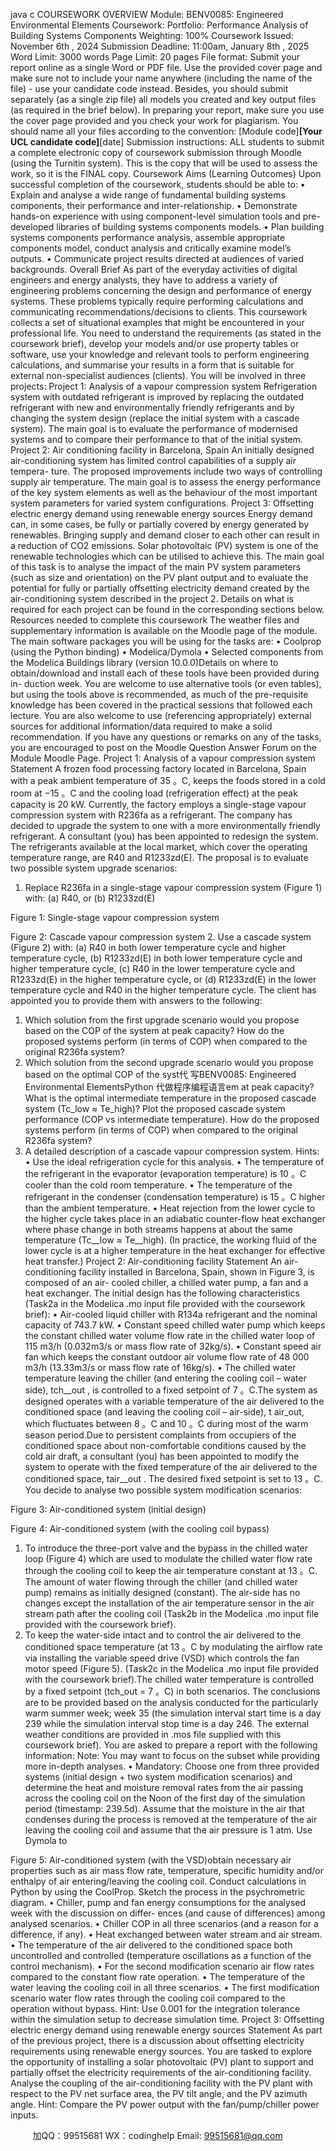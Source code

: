 java c
COURSEWORK OVERVIEW 
Module: 
BENV0085: Engineered Environmental Elements 
Coursework: 
Portfolio: 
Performance Analysis of Building Systems Components 
Weighting: 
100% 
Coursework Issued: 
November 6th , 2024 
Submission Deadline: 
11:00am, January 8th , 2025 
Word Limit: 
3000 words 
Page Limit: 
20 pages 
File format: Submit your report online as a single Word or PDF file.       Use    the provided cover page and make sure not to include your name anywhere (including the name of the file) - use your candidate code instead.    Besides, you should submit separately    (as a single zip file) all models you created and key output files (as required in the brief below).    In preparing your report, make sure you use the cover page provided and you check your work for plagiarism.    You should name all your files according to the convention: 
[Module code]__[Your UCL candidate code]__[date] 
Submission instructions: ALL students to submit a complete electronic copy of coursework submission through Moodle (using the Turnitin system). This is the copy that will be used to assess the work, so it is the FINAL copy. 
Coursework Aims (Learning Outcomes) 
Upon   successful   completion   of the   coursework,   students   should   be   able   to:
•    Explain and analyse a wide range of   fundamental building systems components, their performance   and   inter-relationship.
•    Demonstrate hands-on experience with using component-level simulation tools and pre-developed   libraries   of building   systems   components   models.
•    Plan building systems components performance analysis, assemble appropriate components model,   conduct   analysis   and   critically   examine   model’s   outputs.
•    Communicate project   results   directed   at   audiences   of   varied   backgrounds.
Overall Brief As part of   the everyday activities of digital engineers and energy analysts, they have to address a variety   of   engineering   problems   concerning   the   design   and   performance   of   energy   systems.      These   problems   typically   require   performing   calculations   and   communicating   recommendations/decisions   to   clients.   This   coursework   collects   a   set   of situational   examples   that   might   be   encountered   in   your   professional   life.   You need to understand the requirements   (as stated   in   the   coursework   brief),   develop   your   models   and/or   use   property   tables   or   software,   use   your   knowledge   and   relevant   tools   to   perform   engineering   calculations, and   summarise   your   results   in   a   form   that   is   suitable   for   external   non-specialist   audiences (clients).   You   will   be   involved   in   three   projects:
Project 1: Analysis of a vapour compression system Refrigeration   system with   outdated   refrigerant   is   improved   by   replacing the   outdated   refrigerant with   new   and   environmentally   friendly   refrigerants   and   by   changing   the   system   design   (replace   the   initial system   with   a   cascade   system).   The   main   goal   is   to   evaluate   the   performance   of   modernised   systems   and   to   compare   their   performance   to   that   of the   initial   system.
Project 2: Air conditioning facility in Barcelona, Spain An   initially   designed   air-conditioning   system   has   limited   control   capabilities   of a   supply   air   tempera-   ture.      The   proposed   improvements   include   two   ways   of   controlling   supply   air   temperature.    The   main goal   is   to   assess   the   energy   performance   of   the   key   system   elements   as   well   as   the   behaviour   of   the   most   important   system   parameters   for   varied   system   configurations.
Project 3:    Offsetting electric energy demand using renewable energy sources Energy   demand   can,   in   some   cases,   be   fully   or   partially   covered   by   energy   generated   by   renewables.   Bringing   supply   and   demand   closer   to   each   other   can   result   in   a   reduction   of   CO2    emissions.      Solar   photovoltaic   (PV)   system   is   one   of   the   renewable   technologies   which   can   be   utilised   to   achieve   this.   The   main   goal   of   this   task   is   to   analyse   the   impact   of   the   main   PV   system   parameters   (such   as   size   and   orientation)   on   the   PV   plant   output   and   to   evaluate   the   potential   for   fully   or   partially   offsetting   electricity   demand   created   by   the   air-conditioning   system   described   in   the   project   2.
Details   on   what   is   required   for   each   project   can   be   found   in   the   corresponding   sections   below.
Resources needed to complete this coursework 
The   weather   files   and   supplementary   information   is   available   on   the   Moodle   page   of the   module.   The   main   software   packages   you   will   be   using   for   the   tasks   are:
•    Coolprop (using   the   Python   binding)
• Modelica/Dymola
•    Selected components   from   the   Modelica   Buildings   library   (version   10.0.0)Details   on   where   to   obtain/download   and   install   each   of   these   tools   have   been   provided   during   in-   duction   week.   You   are   welcome   to   use   alternative   tools   (or   even   tables),   but   using   the   tools   above   is   recommended,   as   much   of the   pre-requisite   knowledge   has   been   covered   in   the   practical   sessions   that   followed   each   lecture.      You   are   also   welcome   to   use    (referencing   appropriately)   external   sources   for   additional   information/data   required   to   make   a   solid   recommendation.
If you   have   any   questions   or   remarks   on   any   of the   tasks,   you   are   encouraged   to   post   on   the   Moodle   Question      Answer   Forum   on   the   Module   Moodle   Page.
Project 1: Analysis of a vapour compression system 
Statement A   frozen   food   processing   factory   located   in   Barcelona,    Spain   with   a   peak   ambient   temperature   of 35 。C,   keeps   the   foods   stored   in   a   cold   room   at −15 。C   and   the   cooling   load   (refrigeration   effect)   at   the   peak   capacity   is 20 kW.   Currently,   the   factory   employs   a   single-stage   vapour   compression   system   with R236fa as   a   refrigerant.    The   company   has   decided   to   upgrade   the   system   to   one   with   a   more   environmentally   friendly   refrigerant.    A   consultant      (you)   has   been   appointed   to   redesign   the   system.   The   refrigerants   available   at   the   local   market,   which   cover   the   operating   temperature   range,   are R40 and R1233zd(E).   The   proposal   is   to   evaluate   two   possible   system   upgrade   scenarios:
1.    Replace   R236fa   in   a   single-stage   vapour   compression   system   (Figure 1)   with:
(a)    R40,   or
(b)    R1233zd(E)

Figure   1:   Single-stage   vapour   compression   system

Figure   2:   Cascade   vapour   compression   system
2.    Use   a   cascade   system   (Figure 2)   with:
(a)    R40   in   both   lower   temperature   cycle   and   higher   temperature   cycle,
(b)    R1233zd(E)   in   both   lower   temperature   cycle   and   higher   temperature   cycle,
(c)    R40   in   the   lower   temperature   cycle   and   R1233zd(E)   in   the   higher   temperature   cycle,   or
(d)    R1233zd(E)   in   the   lower   temperature   cycle   and   R40   in   the   higher   temperature   cycle.
The client has appointed you to provide them with answers to the following: 
1.   Which solution from the first upgrade scenario would you propose based on the COP of   the system   at   peak   capacity?   How   do   the   proposed   systems   perform   (in   terms   of   COP)   when   compared   to   the   original   R236fa   system?
2.   Which   solution   from   the   second   upgrade   scenario would   you   propose   based   on the   optimal   COP   of the   syst代 写BENV0085: Engineered Environmental ElementsPython
代做程序编程语言em   at   peak   capacity?   What   is   the   optimal   intermediate   temperature   in   the   proposed cascade   system   (Tc_low      ≈   Te_high)?      Plot   the   proposed   cascade   system   performance   (COP   vs   intermediate   temperature).       How      do   the   proposed   systems   perform      (in      terms   of   COP)   when compared   to   the   original   R236fa   system? 
3.    A   detailed   description   of   a   cascade   vapour   compression   system.
Hints:
•    Use the   ideal   refrigeration   cycle   for   this   analysis.
•      The   temperature   of   the   refrigerant   in   the   evaporator   (evaporation   temperature)   is 10 。C   cooler than   the   cold   room   temperature.
•    The   temperature   of the   refrigerant   in   the   condenser   (condensation   temperature)   is 15 。C   higher   than   the   ambient   temperature.
•    Heat   rejection   from   the   lower   cycle   to   the   higher   cycle   takes   place   in   an   adiabatic   counter-flow   heat   exchanger   where   phase   change   in   both   streams   happens   at   about   the   same   temperature   (Tc__low      ≈   Te__high).    (In   practice,   the   working   fluid   of   the   lower   cycle   is   at   a   higher   temperature
in   the   heat   exchanger   for   effective   heat   transfer.)
Project 2: Air-conditioning facility 
Statement An   air-conditioning   facility   installed   in Barcelona, Spain,   shown   in   Figure 3,   is   composed   of an   air-   cooled   chiller,   a   chilled   water   pump,   a   fan   and   a   heat   exchanger.   The   initial   design   has   the   following   characteristics   (Task2a   in   the   Modelica   .mo   input   file   provided   with   the   coursework   brief):
• Air-cooled   liquid   chiller   with   R134a   refrigerant   and   the   nominal   capacity   of 743.7 kW.
•    Constant   speed   chilled   water   pump   which   keeps   the   constant   chilled   water   volume   flow   rate   in   the   chilled   water   loop   of 115 m3/h   (0.032m3/s   or   mass   flow   rate   of   32kg/s).
•    Constant   speed   air   fan   which   keeps   the   constant   outdoor   air   volume   flow   rate   of 48 000 m3/h   (13.33m3/s   or   mass   flow   rate   of   16kg/s).
•      The   chilled   water   temperature   leaving   the   chiller   (and   entering   the   cooling   coil   –   water   side), tch__out ,   is   controlled   to   a   fixed   setpoint   of 7 。C.The   system   as   designed   operates   with   a   variable   temperature   of   the   air   delivered   to   the   conditioned   space   (and leaving the cooling coil   –   air-side),   t   air_out,   which   fluctuates   between   8 。C   and   10 。C   during   most   of the   warm   season   period.Due   to   persistent   complaints   from   occupiers   of   the   conditioned   space   about   non-comfortable   conditions   caused   by   the   cold   air   draft,   a   consultant   (you)   has   been   appointed   to   modify   the   system   to   operate   with   the   fixed   temperature   of   the   air   delivered   to   the   conditioned   space, tair__out .    The   desired   fixed   setpoint   is   set   to 13 。C.
You   decide   to   analyse   two   possible   system   modification   scenarios:

Figure   3:   Air-conditioned   system   (initial   design)

Figure   4:   Air-conditioned   system   (with   the   cooling   coil   bypass)
1.    To   introduce   the   three-port   valve   and   the   bypass   in   the   chilled   water   loop   (Figure 4)   which   are used to modulate the chilled water   flow   rate   through   the   cooling   coil   to   keep   the   air   temperature   constant   at   13 。C.    The   amount   of   water   flowing   through   the   chiller      (and   chilled   water   pump)   remains   as   initially   designed   (constant).    The   air-side   has   no   changes   except   the   installation   of   the   air   temperature   sensor   in   the   air   stream   path   after   the   cooling   coil   (Task2b   in   the   Modelica .mo   input   file   provided   with   the   coursework   brief).
2.    To keep the water-side intact and to control the air delivered to the conditioned space temperature   (at   13 。C   by   modulating   the   airflow   rate   via   installing   the   variable   speed   drive    (VSD)   which controls   the   fan   motor   speed   (Figure 5).    (Task2c   in   the   Modelica      .mo   input   file   provided   with the   coursework   brief).The   chilled   water   temperature   is   controlled   by   a   fixed   setpoint    (tch_out      =   7 。C)   in   both   scenarios.   The conclusions   are to be provided   based   on   the   analysis   conducted   for   the   particularly   warm   summer   week; week 35 (the   simulation   interval   start   time   is   a day 239 while   the   simulation   interval   stop   time is   a day 246.   The   external   weather   conditions   are   provided   in   .mos   file   supplied   with   this   coursework brief).
You are asked to prepare a report with the following information: 
Note:   You   may   want   to   focus   on   the   subset   while   providing   more   in-depth   analyses.
•    Mandatory:    Choose   one   from   three   provided   systems   (initial   design   +   two   system   modification scenarios)   and   determine   the   heat   and   moisture   removal   rates   from   the   air   passing   across   the   cooling   coil   on   the   Noon   of   the   first   day   of   the   simulation   period   (timestamp:    239.5d).    Assume that   the   moisture   in   the   air   that   condenses   during   the   process   is   removed   at   the   temperature   of   the   air   leaving   the   cooling   coil   and   assume   that   the   air   pressure   is   1   atm.      Use   Dymola   to

Figure   5:   Air-conditioned   system   (with   the   VSD)obtain   necessary   air   properties   such   as   air   mass   flow   rate,   temperature,   specific   humidity   and/or enthalpy   of   air   entering/leaving   the   cooling   coil.    Conduct   calculations   in   Python   by   using   the   CoolProp.   Sketch   the   process   in   the   psychrometric   diagram.
•    Chiller,   pump   and   fan   energy   consumptions   for   the   analysed   week   with   the   discussion   on   differ-   ences   (and   cause   of   differences)   among   analysed   scenarios.
•    Chiller COP   in   all   three   scenarios   (and   a   reason   for   a   difference,   if any).
•    Heat exchanged   between   water   stream   and   air   stream.
•      The   temperature   of the   air   delivered   to   the   conditioned   space   both   uncontrolled   and   controlled   (temperature   oscillations   as   a   function   of   the   control   mechanism).
• For   the   second   modification   scenario   air   flow   rates   compared   to   the   constant   flow   rate   operation.
• The   temperature   of   the   water   leaving   the   cooling   coil   in   all   three   scenarios.
•      The   first   modification   scenario   water   flow   rates   through   the   cooling   coil   compared   to   the   operation without   bypass.
Hint:   Use   0.001   for   the   integration   tolerance   within   the   simulation   setup   to   decrease   simulation   time.
Project 3:    Offsetting electric energy    demand using renewable energy sources 
Statement 
As   part   of   the   previous   project,   there   is   a   discussion   about   offsetting   electricity   requirements   using renewable   energy   sources.   You   are   tasked   to   explore   the   opportunity   of installing   a   solar   photovoltaic (PV)   plant   to   support   and   partially   offset   the   electricity   requirements   of the   air-conditioning   facility.   Analyse   the   coupling   of   the   air-conditioning   facility   with   the   PV   plant   with   respect   to   the   PV   net   surface   area,   the   PV   tilt   angle,   and   the   PV   azimuth   angle. 
Hint:   Compare   the   PV   power   output   with the   fan/pump/chiller   power   inputs.









         
加QQ：99515681  WX：codinghelp  Email: 99515681@qq.com
